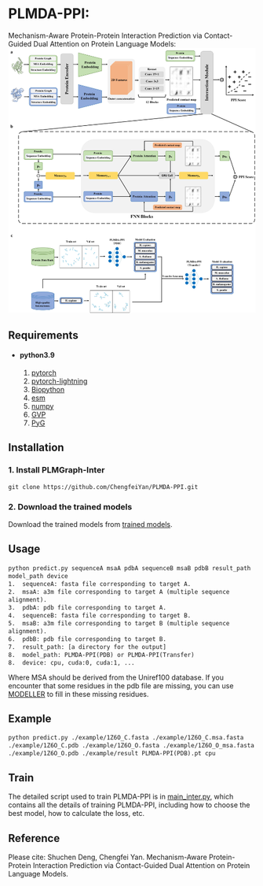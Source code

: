 # PLMDA-PPI:
Mechanism-Aware Protein-Protein Interaction Prediction via Contact-Guided Dual Attention on Protein Language Models:
![image](https://github.com/ChengfeiYan/PLMDA-PPI/blob/main/mainfig.jpg)
## Requirements
- #### python3.9
  1. [pytorch](https://pytorch.org/)
  2. [pytorch-lightning](https://github.com/Lightning-AI/pytorch-lightning)
  2. [Biopython](https://biopython.org/)
  3. [esm](https://github.com/facebookresearch/esm)
  4. [numpy](https://numpy.org/)
  5. [GVP](https://github.com/drorlab/gvp-pytorch)
  6. [PyG](https://pytorch-geometric.readthedocs.io/en/latest/notes/installation.html)
  


## Installation
### 1. Install PLMGraph-Inter
    git clone https://github.com/ChengfeiYan/PLMDA-PPI.git
### 2. Download the trained models
   Download the trained models from  [trained models](https://drive.google.com/file/d/1prd9KKoM_BAJuzeZm4DWkiUQur-1mdCA/view?usp=sharing).

## Usage
    python predict.py sequenceA msaA pdbA sequenceB msaB pdbB result_path model_path device
    1.  sequenceA: fasta file corresponding to target A.
    2.  msaA: a3m file corresponding to target A (multiple sequence alignment).
    3.  pdbA: pdb file corresponding to target A.
    4.  sequenceB: fasta file corresponding to target B.
    5.  msaB: a3m file corresponding to target B (multiple sequence alignment).
    6.  pdbB: pdb file corresponding to target B.
    7.  result_path: [a directory for the output]
    8.  model_path: PLMDA-PPI(PDB) or PLMDA-PPI(Transfer)
    8.  device: cpu, cuda:0, cuda:1, ...
   Where MSA should be derived from the Uniref100 database. If you encounter that some residues in the pdb file are missing, you can use [MODELLER](https://salilab.org/modeller/tutorial/iterative.html) to fill in these missing residues.

## Example
    python predict.py ./example/1Z6O_C.fasta ./example/1Z6O_C.msa.fasta ./example/1Z6O_C.pdb ./example/1Z6O_O.fasta ./example/1Z6O_O_msa.fasta ./example/1Z6O_O.pdb ./example/result PLMDA-PPI(PDB).pt cpu

## Train
The detailed script used to train PLMDA-PPI is in [main_inter.py](https://github.com/ChengfeiYan/PLMGraph-Inter/blob/main/train.py), which contains all the details of training PLMDA-PPI, including how to choose the best model, how to calculate the loss, etc.

## Reference  
Please cite: Shuchen Deng, Chengfei Yan. Mechanism-Aware Protein-Protein Interaction Prediction via Contact-Guided Dual Attention on Protein Language Models.

